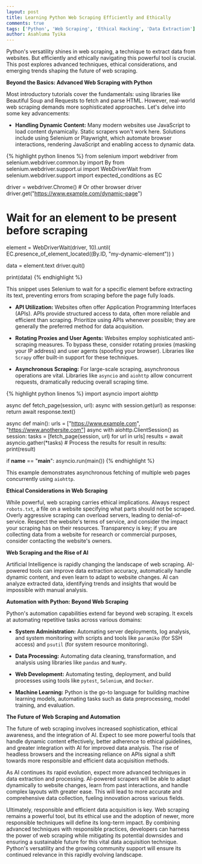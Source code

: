 ```yaml
---
layout: post
title: Learning Python Web Scraping Efficiently and Ethically
comments: true
tags: ['Python', 'Web Scraping', 'Ethical Hacking', 'Data Extraction']
author: Asahluma Tyika
---
```


Python's versatility shines in web scraping, a technique to extract data from websites.  But efficiently and ethically navigating this powerful tool is crucial. This post explores advanced techniques, ethical considerations, and emerging trends shaping the future of web scraping.

**Beyond the Basics: Advanced Web Scraping with Python**

Most introductory tutorials cover the fundamentals: using libraries like Beautiful Soup and Requests to fetch and parse HTML.  However, real-world web scraping demands more sophisticated approaches. Let's delve into some key advancements:

* **Handling Dynamic Content:**  Many modern websites use JavaScript to load content dynamically.  Static scrapers won't work here.  Solutions include using Selenium or Playwright, which automate browser interactions, rendering JavaScript and enabling access to dynamic data.

{% highlight python linenos %}
from selenium import webdriver
from selenium.webdriver.common.by import By
from selenium.webdriver.support.ui import WebDriverWait
from selenium.webdriver.support import expected_conditions as EC

driver = webdriver.Chrome() # Or other browser driver
driver.get("https://www.example.com/dynamic-page")

# Wait for an element to be present before scraping
element = WebDriverWait(driver, 10).until(
    EC.presence_of_element_located((By.ID, "my-dynamic-element"))
)

data = element.text
driver.quit()

print(data)
{% endhighlight %}

This snippet uses Selenium to wait for a specific element before extracting its text, preventing errors from scraping before the page fully loads.


* **API Utilization:** Websites often offer Application Programming Interfaces (APIs). APIs provide structured access to data, often more reliable and efficient than scraping.  Prioritize using APIs whenever possible; they are generally the preferred method for data acquisition.

* **Rotating Proxies and User Agents:** Websites employ sophisticated anti-scraping measures. To bypass these, consider rotating proxies (masking your IP address) and user agents (spoofing your browser).  Libraries like `Scrapy` offer built-in support for these techniques.

* **Asynchronous Scraping:**  For large-scale scraping, asynchronous operations are vital. Libraries like `asyncio` and `aiohttp` allow concurrent requests, dramatically reducing overall scraping time.


{% highlight python linenos %}
import asyncio
import aiohttp

async def fetch_page(session, url):
    async with session.get(url) as response:
        return await response.text()

async def main():
    urls = ["https://www.example.com", "https://www.anothersite.com"]
    async with aiohttp.ClientSession() as session:
        tasks = [fetch_page(session, url) for url in urls]
        results = await asyncio.gather(*tasks)
        # Process the results
        for result in results:
            print(result)

if __name__ == "__main__":
    asyncio.run(main())
{% endhighlight %}

This example demonstrates asynchronous fetching of multiple web pages concurrently using `aiohttp`.


**Ethical Considerations in Web Scraping**

While powerful, web scraping carries ethical implications.  Always respect `robots.txt`, a file on a website specifying what parts should not be scraped.  Overly aggressive scraping can overload servers, leading to denial-of-service.  Respect the website's terms of service, and consider the impact your scraping has on their resources.  Transparency is key;  if you are collecting data from a website for research or commercial purposes, consider contacting the website's owners.

**Web Scraping and the Rise of AI**

Artificial Intelligence is rapidly changing the landscape of web scraping. AI-powered tools can improve data extraction accuracy, automatically handle dynamic content, and even learn to adapt to website changes.  AI can analyze extracted data, identifying trends and insights that would be impossible with manual analysis.

**Automation with Python: Beyond Web Scraping**

Python's automation capabilities extend far beyond web scraping.  It excels at automating repetitive tasks across various domains:

* **System Administration:**  Automating server deployments, log analysis, and system monitoring with scripts and tools like `paramiko` (for SSH access) and `psutil` (for system resource monitoring).

* **Data Processing:**  Automating data cleaning, transformation, and analysis using libraries like `pandas` and `NumPy`.

* **Web Development:**  Automating testing, deployment, and build processes using tools like `pytest`, `Selenium`, and `Docker`.

* **Machine Learning:**  Python is the go-to language for building machine learning models, automating tasks such as data preprocessing, model training, and evaluation.


**The Future of Web Scraping and Automation**

The future of web scraping involves increased sophistication, ethical awareness, and the integration of AI.  Expect to see more powerful tools that handle dynamic content effectively,  better adherence to ethical guidelines, and greater integration with AI for improved data analysis. The rise of headless browsers and the increasing reliance on APIs signal a shift towards more responsible and efficient data acquisition methods.

As AI continues its rapid evolution, expect more advanced techniques in data extraction and processing.  AI-powered scrapers will be able to adapt dynamically to website changes, learn from past interactions, and handle complex layouts with greater ease.  This will lead to more accurate and comprehensive data collection, fueling innovation across various fields.

Ultimately, responsible and efficient data acquisition is key.  Web scraping remains a powerful tool, but its ethical use and the adoption of newer, more responsible techniques will define its long-term impact. By combining advanced techniques with responsible practices, developers can harness the power of web scraping while mitigating its potential downsides and ensuring a sustainable future for this vital data acquisition technique.  Python's versatility and the growing community support will ensure its continued relevance in this rapidly evolving landscape.
